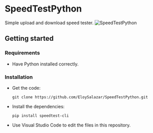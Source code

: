# SpeedTestPython
Simple upload and download speed tester.
![SpeedTestPython](https://github.com/EloySalazar/SpeedTestPython/assets/102320132/26a8c5d4-2581-4117-95f0-b49634c06f50)

## Getting started

### Requirements
- Have Python installed correctly.

### Installation
- Get the code:

    ```
    git clone https://github.com/EloySalazar/SpeedTestPython.git
    ```

- Install the dependencies:
    ```
    pip install speedtest-cli
    ```

- Use Visual Studio Code to edit the files in this repository.
